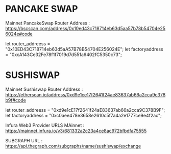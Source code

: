 # PANCAKE SWAP

Mainnet
PancakeSwap Router Address : https://bscscan.com/address/0x10ed43c718714eb63d5aa57b78b54704e256024e#code


  let router_addreess = "0x10ED43C718714eb63d5aA57B78B54704E256024E";
  let factoryaddress = "0xcA143Ce32Fe78f1f7019d7d551a6402fC5350c73";










# SUSHISWAP


Mainnet
Sushiswap Router Address : https://etherscan.io/address/0xd9e1ce17f2641f24ae83637ab66a2cca9c378b9f#code

  let router_addreess = "0xd9e1cE17f2641f24aE83637ab66a2cca9C378B9F";
  let factoryaddress = "0xc0aee478e3658e2610c5f7a4a2e1777ce9e4f2ac";




  Infura Web3 Provider URLS
  MAinnet : https://mainnet.infura.io/v3/681332a2c23a4ce8ac972bfbdfa75555

  SUBGRAPH URL :
  https://api.thegraph.com/subgraphs/name/sushiswap/exchange
